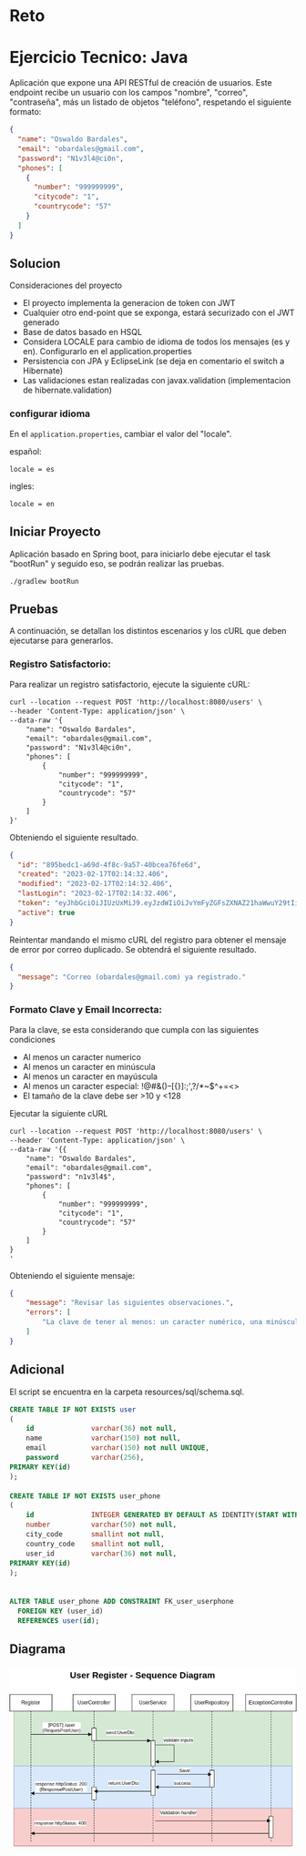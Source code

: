 # Reto

# Ejercicio Tecnico: Java
Aplicación que expone una API RESTful de creación de usuarios. Este endpoint recibe un usuario con los campos "nombre", "correo", "contraseña",
más un listado de objetos "teléfono", respetando el siguiente formato:

```json
{
  "name": "Oswaldo Bardales",
  "email": "obardales@gmail.com",
  "password": "N1v3l4@ci0n",
  "phones": [
    {
      "number": "999999999",
      "citycode": "1",
      "countrycode": "57"
    }
  ]
}
```

## Solucion
Consideraciones del proyecto

* El proyecto implementa la generacion de token con JWT
* Cualquier otro end-point que se exponga, estará securizado con el JWT generado
* Base de datos basado en HSQL
* Considera LOCALE para cambio de idioma de todos los mensajes (es y en). Configurarlo en el application.properties
* Persistencia con JPA y EclipseLink (se deja en comentario el switch a Hibernate)
* Las validaciones estan realizadas con javax.validation (implementacion de hibernate.validation)


### configurar idioma
En el ```application.properties```, cambiar el valor del "locale".

español:
```properties 
locale = es 
```

ingles:
```properties
locale = en
```


## Iniciar Proyecto
Aplicación basado en Spring boot, para iniciarlo debe ejecutar el task "bootRun" y seguido eso, se podrán realizar las pruebas.
```shell
./gradlew bootRun
```


## Pruebas
A continuación, se detallan los  distintos escenarios y los cURL que deben ejecutarse para generarlos.


### Registro Satisfactorio:
Para realizar un registro satisfactorio, ejecute la siguiente cURL:
```shell
curl --location --request POST 'http://localhost:8080/users' \
--header 'Content-Type: application/json' \
--data-raw '{
    "name": "Oswaldo Bardales",
    "email": "obardales@gmail.com",
    "password": "N1v3l4@ci0n",
    "phones": [
        {
            "number": "999999999",
            "citycode": "1",
            "countrycode": "57"
        }
    ]
}'
```
Obteniendo el siguiente resultado.
```json
{
  "id": "895bedc1-a69d-4f8c-9a57-40bcea76fe6d",
  "created": "2023-02-17T02:14:32.406",
  "modified": "2023-02-17T02:14:32.406",
  "lastLogin": "2023-02-17T02:14:32.406",
  "token": "eyJhbGciOiJIUzUxMiJ9.eyJzdWIiOiJvYmFyZGFsZXNAZ21haWwuY29tIiwiZXhwIjoxNjc2NzA0NDcyLCJpYXQiOjE2NzY2MTgwNzJ9.QAjPXT9Rns5kQUXRhZPkPtPdV522zDjFTY_5nZpl9fF5Od4rfyn2j4J-7nTMFU_N1tw9A_OUPnq1lsOvI5qu8g",
  "active": true
}
```

Reintentar mandando el mismo cURL del registro para obtener el mensaje de error por correo duplicado. Se obtendrá el siguiente resultado.
```json
{
  "message": "Correo (obardales@gmail.com) ya registrado."
}
```



### Formato Clave y Email Incorrecta:
Para la clave, se esta considerando que cumpla con las siguientes condiciones

* Al menos un caracter numerico
* Al menos un caracter en minúscula
* Al menos un caracter en mayúscula
* Al menos un caracter especial: !@#&()–[{}]:;',?/*~$^+=<>
* El tamaño de la clave debe ser >10 y <128

Ejecutar la siguiente cURL
```shell
curl --location --request POST 'http://localhost:8080/users' \
--header 'Content-Type: application/json' \
--data-raw '{{
    "name": "Oswaldo Bardales",
    "email": "obardales@gmail.com",
    "password": "n1v3l4$",
    "phones": [
        {
            "number": "999999999",
            "citycode": "1",
            "countrycode": "57"
        }
    ]
}
'
```
Obteniendo el siguiente mensaje:
```json
{
    "message": "Revisar las siguientes observaciones.",
    "errors": [
        "La clave de tener al menos: un caracter numérico, una minúscula, una mayúscula, un caracter especial ! @ # & ( ), y tener entre 10 a 128 caracteres."
    ]
}
```

## Adicional
El script se encuentra en la carpeta resources/sql/schema.sql.

``` sql
CREATE TABLE IF NOT EXISTS user
(
    id              varchar(36) not null,
    name            varchar(150) not null,
    email           varchar(150) not null UNIQUE,
    password        varchar(256),
PRIMARY KEY(id)
);

CREATE TABLE IF NOT EXISTS user_phone
(
    id              INTEGER GENERATED BY DEFAULT AS IDENTITY(START WITH 1, INCREMENT BY 1),
    number          varchar(50) not null,
    city_code       smallint not null,
    country_code    smallint not null,
    user_id         varchar(36) not null,
PRIMARY KEY(id)
);


ALTER TABLE user_phone ADD CONSTRAINT FK_user_userphone
  FOREIGN KEY (user_id)
  REFERENCES user(id);
```


## Diagrama
![diagram](diagrama/diagrama-sequencia.png)
